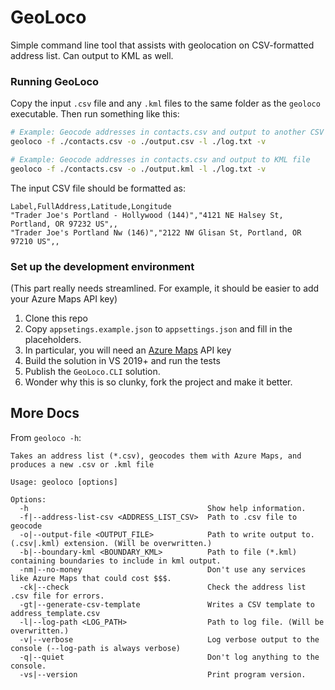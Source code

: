 # GeoLoco

Simple command line tool that assists with geolocation on CSV-formatted address list. Can output to KML as well.

### Running GeoLoco

Copy the input `.csv` file and any `.kml` files to the same folder as the `geoloco` executable. Then run something like this:

```bash
# Example: Geocode addresses in contacts.csv and output to another CSV file
geoloco -f ./contacts.csv -o ./output.csv -l ./log.txt -v
```

```bash
# Example: Geocode addresses in contacts.csv and output to KML file
geoloco -f ./contacts.csv -o ./output.kml -l ./log.txt -v
```

The input CSV file should be formatted as:

```csv
Label,FullAddress,Latitude,Longitude
"Trader Joe's Portland - Hollywood (144)","4121 NE Halsey St, Portland, OR 97232 US",,
"Trader Joe's Portland Nw (146)","2122 NW Glisan St, Portland, OR 97210 US",,
```

### Set up the development environment

(This part really needs streamlined. For example, it should be easier to add your Azure Maps API key)

1. Clone this repo
1. Copy `appsetings.example.json` to `appsettings.json` and fill in the placeholders.
1. In particular, you will need an [Azure Maps](https://docs.microsoft.com/en-us/azure/azure-maps/) API key
1. Build the solution in VS 2019+ and run the tests
1. Publish the `GeoLoco.CLI` solution.
1. Wonder why this is so clunky, fork the project and make it better.

## More Docs

From `geoloco -h`:

```
Takes an address list (*.csv), geocodes them with Azure Maps, and produces a new .csv or .kml file

Usage: geoloco [options]

Options:
  -h                                        Show help information.
  -f|--address-list-csv <ADDRESS_LIST_CSV>  Path to .csv file to geocode
  -o|--output-file <OUTPUT_FILE>            Path to write output to. (.csv|.kml) extension. (Will be overwritten.)
  -b|--boundary-kml <BOUNDARY_KML>          Path to file (*.kml) containing boundaries to include in kml output.
  -nm|--no-money                            Don't use any services like Azure Maps that could cost $$$.
  -ck|--check                               Check the address list .csv file for errors.
  -gt|--generate-csv-template               Writes a CSV template to address_template.csv
  -l|--log-path <LOG_PATH>                  Path to log file. (Will be overwritten.)
  -v|--verbose                              Log verbose output to the console (--log-path is always verbose)
  -q|--quiet                                Don't log anything to the console.
  -vs|--version                             Print program version.
```

